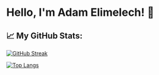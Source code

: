# Hello, I'm Adam Elimelech! 👋

## 📈 My GitHub Stats:
[![GitHub Streak](http://github-readme-streak-stats.herokuapp.com?user=elimelechAdam&theme=dark&background=000000)](https://git.io/streak-stats)

[![Top Langs](https://github-readme-stats.vercel.app/api/top-langs/?username=elimelechAdam&layout=compact&theme=vision-friendly-dark)](https://github.com/anuraghazra/github-readme-stats)

